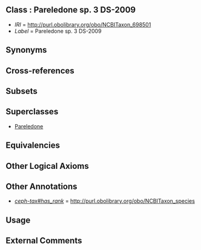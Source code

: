 
## Class : Pareledone sp. 3 DS-2009

 * *IRI* = http://purl.obolibrary.org/obo/NCBITaxon_698501
 * *Label* = Pareledone sp. 3 DS-2009

## Synonyms


## Cross-references


## Subsets


## Superclasses

 * [Pareledone](../../NCBITaxon/43/NCBITaxon_158843.md)

## Equivalencies


## Other Logical Axioms


## Other Annotations

 * *[ceph-tax#has_rank](../../ceph-tax#has/nk/ceph-tax#has_rank.md)* = http://purl.obolibrary.org/obo/NCBITaxon_species

## Usage


## External Comments

